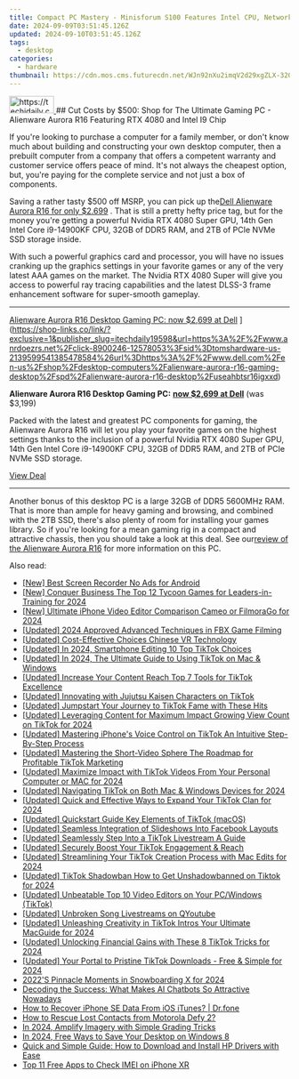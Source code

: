 ```yaml
---
title: Compact PC Mastery - Minisforum S100 Features Intel CPU, Networking & USB-C Charging
date: 2024-09-09T03:51:45.126Z
updated: 2024-09-10T03:51:45.126Z
tags:
  - desktop
categories:
  - hardware
thumbnail: https://cdn.mos.cms.futurecdn.net/WJn92nXu2imqV2d29xgZLX-320-80.jpg
---
```


<!-- affiliate ads begin -->
<a href="https://25home.pxf.io/c/5597632/2123465/16836" target="_top" id="2123465">
  <img src="//a.impactradius-go.com/display-ad/16836-2123465" border="0" alt="https://techidaily.com" width="80" height="31"/>
</a>
<img height="0" width="0" src="https://25home.pxf.io/i/5597632/2123465/16836" style="position:absolute;visibility:hidden;" border="0" />
<!-- affiliate ads end -->
## Cut Costs by $500: Shop for The Ultimate Gaming PC - Alienware Aurora R16 Featuring RTX 4080 and Intel I9 Chip

If you're looking to purchase a computer for a family member, or don't know much about building and constructing your own desktop computer, then a prebuilt computer from a company that offers a competent warranty and customer service offers peace of mind. It's not always the cheapest option, but, you're paying for the complete service and not just a box of components.

 Saving a rather tasty $500 off MSRP, you can pick up the[Dell Alienware Aurora R16 for only $2.699](<https://shop-links.co/link/?exclusive=1&publisher_slug=itechdaily19598&url=https%3A%2F%2Fwww.anrdoezrs.net%2Fclick-8900246-12578053%3Fsid%3Dtomshardware-us-1263806631832487988%26url%3Dhttps%3A%2F%2Fwww.dell.com%2Fen-us%2Fshop%2Fdesktop-computers%2Falienware-aurora-r16-gaming-desktop%2Fspd%2Falienware-aurora-r16-desktop%2Fuseahbtsr16igxxd>) . That is still a pretty hefty price tag, but for the money you're getting a powerful Nvidia RTX 4080 Super GPU, 14th Gen Intel Core i9-14900KF CPU, 32GB of DDR5 RAM, and 2TB of PCIe NVMe SSD storage inside.

 With such a powerful graphics card and processor, you will have no issues cranking up the graphics settings in your favorite games or any of the very latest AAA games on the market. The Nvidia RTX 4080 Super will give you access to powerful ray tracing capabilities and the latest DLSS-3 frame enhancement software for super-smooth gameplay.

---

[Alienware Aurora R16 Desktop Gaming PC: now $2,699 at Dell](https://cdn.mos.cms.futurecdn.net/Cem58gxryoFToHGCZZcnHc-200-100.png "Alienware Aurora R16 Desktop Gaming PC: now $2,699 at Dell") ](https://shop-links.co/link/?exclusive=1&publisher_slug=itechdaily19598&url=https%3A%2F%2Fwww.anrdoezrs.net%2Fclick-8900246-12578053%3Fsid%3Dtomshardware-us-2139599541385478584%26url%3Dhttps%3A%2F%2Fwww.dell.com%2Fen-us%2Fshop%2Fdesktop-computers%2Falienware-aurora-r16-gaming-desktop%2Fspd%2Falienware-aurora-r16-desktop%2Fuseahbtsr16igxxd)

**Alienware Aurora R16 Desktop Gaming PC:** [**now $2,699 at Dell**](https://shop-links.co/link/?exclusive=1&publisher_slug=itechdaily19598&url=https%3A%2F%2Fwww.anrdoezrs.net%2Fclick-8900246-12578053%3Fsid%3Dtomshardware-us-6031331754624865758%26url%3Dhttps%3A%2F%2Fwww.dell.com%2Fen-us%2Fshop%2Fdesktop-computers%2Falienware-aurora-r16-gaming-desktop%2Fspd%2Falienware-aurora-r16-desktop%2Fuseahbtsr16igxxd) (was $3,199)  
  
 Packed with the latest and greatest PC components for gaming, the Alienware Aurora R16 will let you play your favorite games on the highest settings thanks to the inclusion of a powerful Nvidia RTX 4080 Super GPU, 14th Gen Intel Core i9-14900KF CPU, 32GB of DDR5 RAM, and 2TB of PCIe NVMe SSD storage.

[View Deal](https://shop-links.co/link/?exclusive=1&publisher_slug=itechdaily19598&url=https%3A%2F%2Fwww.anrdoezrs.net%2Fclick-8900246-12578053%3Fsid%3Dtomshardware-us-2139599541385478584%26url%3Dhttps%3A%2F%2Fwww.dell.com%2Fen-us%2Fshop%2Fdesktop-computers%2Falienware-aurora-r16-gaming-desktop%2Fspd%2Falienware-aurora-r16-desktop%2Fuseahbtsr16igxxd)

---

 Another bonus of this desktop PC is a large 32GB of DDR5 5600MHz RAM. That is more than ample for heavy gaming and browsing, and combined with the 2TB SSD, there's also plenty of room for installing your games library. So if you're looking for a mean gaming rig in a compact and attractive chassis, then you should take a look at this deal. See our[review of the Alienware Aurora R16](https://www.tomshardware.com/reviews/alienware-aurora-r16) for more information on this PC.

<ins class="adsbygoogle"
     style="display:block"
     data-ad-format="autorelaxed"
     data-ad-client="ca-pub-7571918770474297"
     data-ad-slot="1223367746"></ins>



<ins class="adsbygoogle"
     style="display:block"
     data-ad-client="ca-pub-7571918770474297"
     data-ad-slot="8358498916"
     data-ad-format="auto"
     data-full-width-responsive="true"></ins>

<span class="atpl-alsoreadstyle">Also read:</span>
<div><ul>
<li><a href="https://desktop-recording.techidaily.com/new-best-screen-recorder-no-ads-for-android/"><u>[New] Best Screen Recorder No Ads for Android</u></a></li>
<li><a href="https://video-capture.techidaily.com/new-conquer-business-the-top-12-tycoon-games-for-leaders-in-training-for-2024/"><u>[New] Conquer Business  The Top 12 Tycoon Games for Leaders-in-Training for 2024</u></a></li>
<li><a href="https://vimeo-videos.techidaily.com/new-ultimate-iphone-video-editor-comparison-cameo-or-filmorago-for-2024/"><u>[New] Ultimate iPhone Video Editor Comparison  Cameo or FilmoraGo for 2024</u></a></li>
<li><a href="https://digital-screen-recording.techidaily.com/updated-2024-approved-advanced-techniques-in-fbx-game-filming/"><u>[Updated] 2024 Approved  Advanced Techniques in FBX Game Filming</u></a></li>
<li><a href="https://extra-tips.techidaily.com/updated-cost-effective-choices-chinese-vr-technology/"><u>[Updated] Cost-Effective Choices  Chinese VR Technology</u></a></li>
<li><a href="https://tiktok-clips.techidaily.com/updated-in-2024-smartphone-editing-10-top-tiktok-choices/"><u>[Updated] In 2024, Smartphone Editing  10 Top TikTok Choices</u></a></li>
<li><a href="https://tiktok-clips.techidaily.com/updated-in-2024-the-ultimate-guide-to-using-tiktok-on-mac-and-windows/"><u>[Updated] In 2024, The Ultimate Guide to Using TikTok on Mac & Windows</u></a></li>
<li><a href="https://tiktok-clips.techidaily.com/updated-increase-your-content-reach-top-7-tools-for-tiktok-excellence/"><u>[Updated] Increase Your Content Reach  Top 7 Tools for TikTok Excellence</u></a></li>
<li><a href="https://tiktok-clips.techidaily.com/updated-innovating-with-jujutsu-kaisen-characters-on-tiktok/"><u>[Updated] Innovating with Jujutsu Kaisen Characters on TikTok</u></a></li>
<li><a href="https://tiktok-clips.techidaily.com/updated-jumpstart-your-journey-to-tiktok-fame-with-these-hits/"><u>[Updated] Jumpstart Your Journey to TikTok Fame with These Hits</u></a></li>
<li><a href="https://tiktok-clips.techidaily.com/updated-leveraging-content-for-maximum-impact-growing-view-count-on-tiktok-for-2024/"><u>[Updated] Leveraging Content for Maximum Impact  Growing View Count on TikTok for 2024</u></a></li>
<li><a href="https://tiktok-clips.techidaily.com/updated-mastering-iphones-voice-control-on-tiktok-an-intuitive-step-by-step-process/"><u>[Updated] Mastering iPhone's Voice Control on TikTok  An Intuitive Step-By-Step Process</u></a></li>
<li><a href="https://tiktok-clips.techidaily.com/updated-mastering-the-short-video-sphere-the-roadmap-for-profitable-tiktok-marketing/"><u>[Updated] Mastering the Short-Video Sphere  The Roadmap for Profitable TikTok Marketing</u></a></li>
<li><a href="https://tiktok-clips.techidaily.com/updated-maximize-impact-with-tiktok-videos-from-your-personal-computer-or-mac-for-2024/"><u>[Updated] Maximize Impact with TikTok Videos From Your Personal Computer or MAC for 2024</u></a></li>
<li><a href="https://tiktok-clips.techidaily.com/updated-navigating-tiktok-on-both-mac-and-windows-devices-for-2024/"><u>[Updated] Navigating TikTok on Both Mac & Windows Devices for 2024</u></a></li>
<li><a href="https://tiktok-clips.techidaily.com/updated-quick-and-effective-ways-to-expand-your-tiktok-clan-for-2024/"><u>[Updated] Quick and Effective Ways to Expand Your TikTok Clan for 2024</u></a></li>
<li><a href="https://tiktok-clips.techidaily.com/updated-quickstart-guide-key-elements-of-tiktok-macos/"><u>[Updated] Quickstart Guide  Key Elements of TikTok (macOS)</u></a></li>
<li><a href="https://facebook-clips.techidaily.com/updated-seamless-integration-of-slideshows-into-facebook-layouts/"><u>[Updated] Seamless Integration of Slideshows Into Facebook Layouts</u></a></li>
<li><a href="https://tiktok-clips.techidaily.com/updated-seamlessly-step-into-a-tiktok-livestream-a-guide/"><u>[Updated] Seamlessly Step Into a TikTok Livestream  A Guide</u></a></li>
<li><a href="https://tiktok-clips.techidaily.com/updated-securely-boost-your-tiktok-engagement-and-reach/"><u>[Updated] Securely Boost Your TikTok Engagement & Reach</u></a></li>
<li><a href="https://tiktok-clips.techidaily.com/updated-streamlining-your-tiktok-creation-process-with-mac-edits-for-2024/"><u>[Updated] Streamlining Your TikTok Creation Process with Mac Edits for 2024</u></a></li>
<li><a href="https://tiktok-clips.techidaily.com/updated-tiktok-shadowban-how-to-get-unshadowbanned-on-tiktok-for-2024/"><u>[Updated] TikTok Shadowban  How to Get Unshadowbanned on Tiktok for 2024</u></a></li>
<li><a href="https://tiktok-clips.techidaily.com/updated-unbeatable-top-10-video-editors-on-your-pcwindows-tiktok/"><u>[Updated] Unbeatable Top 10 Video Editors on Your PC/Windows (TikTok)</u></a></li>
<li><a href="https://tiktok-clips.techidaily.com/updated-unbroken-song-livestreams-on-qyoutube/"><u>[Updated] Unbroken Song Livestreams on QYoutube</u></a></li>
<li><a href="https://tiktok-clips.techidaily.com/updated-unleashing-creativity-in-tiktok-intros-your-ultimate-macguide-for-2024/"><u>[Updated] Unleashing Creativity in TikTok Intros  Your Ultimate MacGuide for 2024</u></a></li>
<li><a href="https://tiktok-clips.techidaily.com/updated-unlocking-financial-gains-with-these-8-tiktok-tricks-for-2024/"><u>[Updated] Unlocking Financial Gains with These 8 TikTok Tricks for 2024</u></a></li>
<li><a href="https://tiktok-clips.techidaily.com/updated-your-portal-to-pristine-tiktok-downloads-free-and-simple-for-2024/"><u>[Updated] Your Portal to Pristine TikTok Downloads - Free & Simple for 2024</u></a></li>
<li><a href="https://article-knowledge.techidaily.com/2022s-pinnacle-moments-in-snowboarding-x-for-2024/"><u>2022'S Pinnacle Moments in Snowboarding X for 2024</u></a></li>
<li><a href="https://tiktok-clips.techidaily.com/decoding-the-success-what-makes-ai-chatbots-so-attractive-nowadays/"><u>Decoding the Success: What Makes AI Chatbots So Attractive Nowadays</u></a></li>
<li><a href="https://blog-min.techidaily.com/how-to-recover-iphone-se-data-from-ios-itunes-drfone-by-drfone-ios-data-recovery-ios-data-recovery/"><u>How to Recover iPhone SE Data From iOS iTunes? | Dr.fone</u></a></li>
<li><a href="https://blog-min.techidaily.com/how-to-rescue-lost-contacts-from-motorola-defy-2-by-fonelab-android-recover-contacts/"><u>How to Rescue Lost Contacts from Motorola Defy 2?</u></a></li>
<li><a href="https://extra-information.techidaily.com/in-2024-amplify-imagery-with-simple-grading-tricks/"><u>In 2024, Amplify Imagery with Simple Grading Tricks</u></a></li>
<li><a href="https://digital-screen-recording.techidaily.com/in-2024-free-ways-to-save-your-desktop-on-windows-8/"><u>In 2024, Free Ways to Save Your Desktop on Windows 8</u></a></li>
<li><a href="https://win-amazing.techidaily.com/quick-and-simple-guide-how-to-download-and-install-hp-drivers-with-ease/"><u>Quick and Simple Guide: How to Download and Install HP Drivers with Ease</u></a></li>
<li><a href="https://sim-unlock.techidaily.com/top-11-free-apps-to-check-imei-on-iphone-xr-by-drfone-ios/"><u>Top 11 Free Apps to Check IMEI on iPhone XR</u></a></li>
</ul></div>
